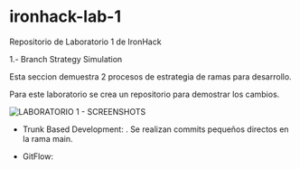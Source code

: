 # ironhack-lab-1
Repositorio de Laboratorio 1 de IronHack

1.- Branch Strategy Simulation

Esta seccion demuestra 2 procesos de estrategia de ramas para desarrollo.

Para este laboratorio se crea un repositorio para demostrar los cambios.

![LABORATORIO 1 - SCREENSHOTS](https://github.com/MiguelPalmaDF/ironhack-lab-1/assets/129919164/65265558-81dc-4575-b0d7-0674689d39f5)


- Trunk Based Development:
  . Se realizan commits pequeños directos en la rama main.


  
- GitFlow:
